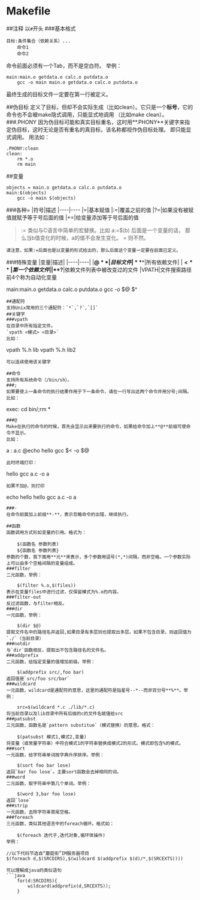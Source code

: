 Makefile
========
##注释
以`#`开头
###基本格式
```
目标:条件集合（依赖关系）...
    命令1
    命令2
```
命令前面必须有一个Tab，而不是空白符。
举例：
```
main:main.o getdata.o calc.o putdata.o
    gcc -o main main.o getdata.o calc.o putdata.o
```
最终生成的目标文件一定要在第一行被定义。

##伪目标
定义了目标，但却不会实际生成（比如clean）。它只是一个**标号**，它的命令也不会被make隐式调用，只能显式地调用
（比如make clean）。
###.PHONY
因为伪目标可能和真实目标重名，这时用**.PHONY**关键字来指定伪目标，这时无论是否有重名的真目标，该名称都视作伪目标处理。
即只能显式调用。
用法如：
```
.PHONY:clean
clean:
    rm *.o
    rm main
```

##变量

```
objects = main.o getdata.o calc.o putdata.o
main:$(objects)
    gcc -o main $(objects)
```
###各种=
|符号|描述
|----|----
|=|基本赋值
|:=|覆盖之前的值
|?=|如果没有被赋值就赋予等于号后面的值
|+=|给变量添加等于号后面的值

>:= 类似与C语言中简单的宏替换。比如 a:=$(b) 后面是一个变量的话，
那么当b值变化的时候，a的值不会发生变化。 = 则不然。

```
请注意，如果:=后面也是以变量的形式给出的，那么后面这个变量一定要在前面已定义。
```
###特殊变量
|变量|描述|
|----|----|
|**$@**|目标文件
|**$^**|所有依赖文件|
|**$<**|第一个依赖文件|
|**$?**|依赖文件列表中被改变过的文件
|VPATH|文件搜索路径
前4个称为自动化变量

main:main.o getdata.o calc.o putdata.o
    gcc -o $@ $^
```
##通配符
支持Unix常用的三个通配符：`*`,`?`,`[]`
##关键字
###vpath 
在目录中所有指定文件。  
`vpath <模式> <目录>`  
比如：
```
vpath %.h lib
vpath %.h lib2
```
可以连续使用该关键字

##命令 
支持所有系统命令（/bin/sh）。
###;
如果要使上一条命令的执行结果作用于下一条命令，请在一行写出这两个命令并用分号;间隔。  
比如：
```
exec:
    cd bin/;rm *
```
###@
Make在执行的命令的时候，首先会显示出来要执行的命令，如果给命令加上**@**前缀可使命令不显示。  
比如：
```
a : a.c
    @echo hello
    gcc $< -o $@
```
此时终端打印：
```
hello
gcc a.c -o a
```
如果不加@，则打印
```
echo hello
hello
gcc a.c -o a
```
###- 
在命令前面加上前缀**-**，表示忽略命令的出错，继续执行。

##函数
函数调用方式形如变量的引用。格式为：

	$(函数名 参数列表)
	${函数名 参数列表}
参数的个数，我下面用**元**来表示，多个参数用逗号(*,*)间隔，而非空格。一个参数实际上可以由多个空格间隔的变量组成。
###filter
二元函数，举例：

    $(filter %.o,$(files))
表示在变量files中进行过滤，仅保留模式为%.o的内容。
###filter-out
反过滤函数，与filter相反。
###dir
一元函数，举例：  

	$(dir $@)
提取文件名中的路径名并返回,如果目录有多层则也提取出多层。如果不包含目录，则返回值为`./`（当前目录）
###notdir
与`dir`函数相反，提取出不包含路径名的文件名。
###addprefix
二元函数，给指定变量的值增加前缀。举例：

	$(addprefix src/,foo bar)
返回值是`src/foo src/bar`
###wildcard
一元函数，wildcard是通配符的意思，这里的通配符是指星号--*--而非百分号**%**。举例：

	src=$(wildcard *.c ./lib/*.c)
将当前目录以及lib目录中所有后缀的c的文件名赋值给src
###patsubst
三元函数，函数名是`pattern substitue`（模式替换）的意思。格式：

	$(patsubst 模式1,模式2,变量)
将变量（或常量字符串）中符合模式1的字符串替换成模式2的形式。模式即包含%的模式。
###sort
一元函数，给字符串单词按字典升序排序。举例：

	$(sort foo bar lose)
返回`bar foo lose`。主要sort函数会去掉相同的词。
###word
二元函数，取字符串中第几个单词。举例：

	$(word 3,bar foo lose)
返回`lose`
###strip
一元函数，去除字符串首尾空格。
###foreach
三元函数，类似其他语言中的foreach循环。格式如：

	$(foreach 迭代子,迭代对象,循环体操作)
举例：
```
	//以下代码节选自“蘑菇街”IM服务器项目
	$(foreach d,$(SRCDIRS),$(wildcard $(addprefix $(d)/*,$(SRCEXTS))))
```
可以理解成java的类似语句
```java
	for(d:SRCDIRS){
		wildcard(addprefix(d,SRCEXTS));
	}
```
